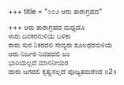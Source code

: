 +++
title = "೦೦೨ ಆರು ತಾರಾಗ್ರಹದ"

+++
ಆರು ತಾರಾಗ್ರಹದ ಮಧ್ಯದೊ  
ಳಾರು ದಿನಕರನುಳಿಯೆ ಬಳಿಕಾ  
ರಾರು ಸುರ ನಿಕರದಲಿ ಸೇವ್ಯರು ಶೂಲಧರನುಳಿಯೆ  
ಆರು ನಿರ್ಜರ ನಿವಹದಲಿ ಜಂ  
ಭಾರಿಯಲ್ಲದೆ ಮಾನನೀಯರ  
ದಾರು ಜಗದಲಿ ಕೃಷ್ಣನಲ್ಲದೆ ಪೂಜ್ಯತಮರೆಂದ    ॥2॥